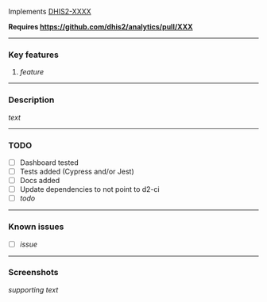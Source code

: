 Implements [DHIS2-XXXX](https://dhis2.atlassian.net/browse/DHIS2-XXXX)

**Requires https://github.com/dhis2/analytics/pull/XXX**

---

### Key features

1. _feature_

---

### Description

_text_

---

### TODO

-   [ ] Dashboard tested
-   [ ] Tests added (Cypress and/or Jest)
-   [ ] Docs added
-   [ ] Update dependencies to not point to d2-ci
-   [ ] _todo_

---

### Known issues

-   [ ] _issue_

---

### Screenshots

_supporting text_
